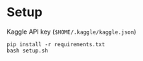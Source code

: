 # Setup

Kaggle API key (`$HOME/.kaggle/kaggle.json`)

```
pip install -r requirements.txt
bash setup.sh
```
